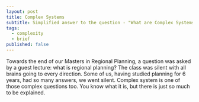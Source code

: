 ```yaml
---
layout: post
title: Complex Systems
subtitle: Simplified answer to the question - "What are Complex Systems?"
tags:
  - complexity
  - brief
published: false
---
```



Towards the end of our Masters in Regional Planning, a question was asked by a guest lecture: what is regional planning? The class was silent with all brains going to every direction. Some of us, having studied planning for 6 years, had so many answers, we went silent. Complex system is one of those complex questions too. You know what it is, but there is just so much to be explained.

